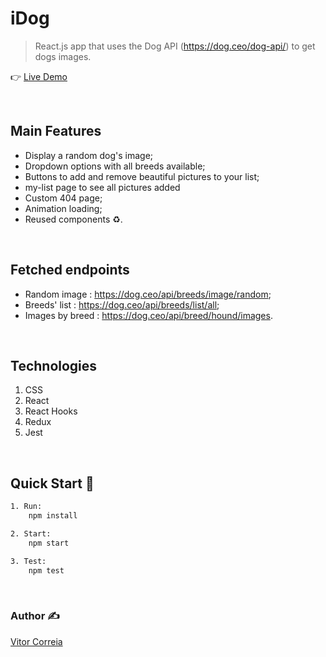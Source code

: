 # iDog


> React.js app that uses the Dog API (https://dog.ceo/dog-api/) to get dogs images.

👉 [Live Demo](https://idog-vitor-correia.netlify.app/)

<br/>

## Main Features

- Display a random dog's image;
- Dropdown options with all breeds available;
- Buttons to add and remove beautiful pictures to your list;
- my-list page to see all pictures added
- Custom 404 page;
- Animation loading;
- Reused components ♻️.

<br/>

## Fetched endpoints
- Random image : https://dog.ceo/api/breeds/image/random;
- Breeds' list : https://dog.ceo/api/breeds/list/all;
- Images by breed : https://dog.ceo/api/breed/hound/images.

<br/>

## Technologies 
  1. CSS
  2. React
  3. React Hooks
  4. Redux
  5. Jest

<br/>

## Quick Start 🚀

``` bash
1. Run: 
    npm install

2. Start:
    npm start

3. Test:
    npm test
```

<br/>

### Author ✍️
[Vitor Correia](https://www.linkedin.com/in/vitor-correia/)